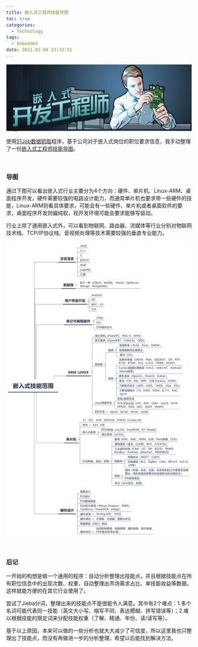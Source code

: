 ```yaml
---
title: 嵌入式工程师技能导图
toc: true
categories:
  - Technology
tags:
  - Embedded
date: 2021-02-04 23:32:51
---
```



![cover.jpg](/resources/embedded_skills/cover.jpg)

使用[51Job数据抓取](/Technology/51Job数据抓取/)程序，基于公司对于嵌入式岗位的职位要求信息，我手动整理了一份[嵌入式工程师技能导图](/resources/embedded_skills/嵌入式工程师技能导图.xmind)。

<!--more-->

<br/>

### 导图

通过下图可以看出嵌入式行业主要分为4个方向：硬件、单片机、Linux-ARM、桌面程序开发，硬件需要较强的电路设计能力，而通常单片机也要求带一些硬件的技能，Linux-ARM则看具体要求，可能会有一些硬件、单片机或者桌面软件的要求，桌面程序开发则偏纯软，视开发环境可能会要求能够写驱动。

行业上除了通用嵌入式外，可以看到物联网、路由器、流媒体等行业分别对物联网技术栈、TCP/IP协议栈、音视频处理等技术需要较强的垂直专业能力。

![嵌入式工程师技能导图.svg](/resources/embedded_skills/嵌入式工程师技能导图.svg)

<br/>

### 后记

一开始的构想是做一个通用的程序：自动分析整理出技能点，并且根据技能点在所有职位信息中的出现次数、权重，自动整理出市场需求占比、单技能收益等数据。这样就能方便的在其它行业使用了。

尝试了Jieba分词，整理出来的技能点不是很能令人满意。其中有2个难点：1.多个名词可能代表同一技能（英文大小写、缩写不同、表达模糊、拼写错误等）；2.难以根据技能的限定词来分配技能权重（了解、精通、年份、读/读写等）。

基于以上原因，本来可以做的一些分析也就大大减少了可信度，所以这里我也只整理出了技能点，而没有再做进一步的分析整理。希望以后能找到解决方法。